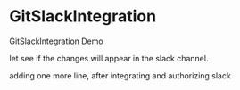 # GitSlackIntegration
GitSlackIntegration Demo

let see if the changes will appear in the slack channel.

adding one more line, after integrating and authorizing slack
